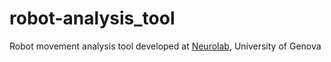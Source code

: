 # robot-analysis_tool
Robot movement analysis tool developed at [Neurolab](http://www.neurolab.dibris.unige.it/), University of Genova
